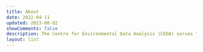 ```yaml
---
title: About
date: 2022-04-11
updated: 2023-08-02
showComments: false
description: The Centre for Environmental Data Analysis (CEDA) serves the environmental science community through the provision of different services and resources. Our goals include furthering environmental data practices, deploying new technologies to enhance access to data, and providing services to aid large scale data analysis. 
layout: list
---
```

<!-->
